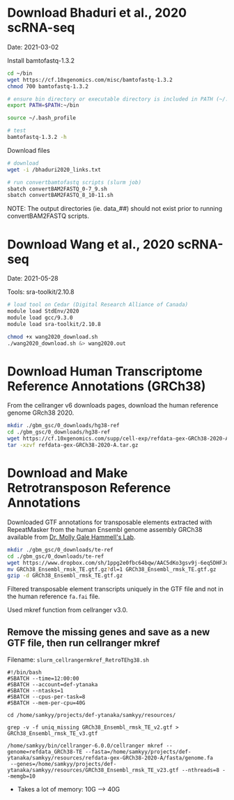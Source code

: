 # Download Bhaduri et al., 2020 scRNA-seq 
Date: 2021-03-02

Install bamtofastq-1.3.2

```bash
cd ~/bin
wget https://cf.10xgenomics.com/misc/bamtofastq-1.3.2
chmod 700 bamtofastq-1.3.2

# ensure bin directory or executable directory is included in PATH (~/.bash_profile or ~/.bashrc)
export PATH=$PATH:~/bin

source ~/.bash_profile

# test
bamtofastq-1.3.2 -h
```

Download files

```bash
# download
wget -i /bhaduri2020_links.txt

# run convertbamtofastq scripts (slurm job)
sbatch convertBAM2FASTQ_0-7_9.sh  
sbatch convertBAM2FASTQ_8_10-11.sh
```

NOTE: The output directories (ie. data_##) should not exist prior to running convertBAM2FASTQ scripts.

# Download Wang et al., 2020 scRNA-seq
Date: 2021-05-28

Tools: sra-toolkit/2.10.8

```bash
# load tool on Cedar (Digital Research Alliance of Canada)
module load StdEnv/2020
module load gcc/9.3.0
module load sra-toolkit/2.10.8

chmod +x wang2020_download.sh
./wang2020_download.sh &> wang2020.out
```

# Download Human Transcriptome Reference Annotations (GRCh38)

From the cellranger v6 downloads pages, download the human reference genome GRch38 2020. 

```bash
mkdir ./gbm_gsc/0_downloads/hg38-ref
cd ./gbm_gsc/0_downloads/hg38-ref
wget https://cf.10xgenomics.com/supp/cell-exp/refdata-gex-GRCh38-2020-A.tar.gz
tar -xzvf refdata-gex-GRCh38-2020-A.tar.gz
```

# Download and Make Retrotransposon Reference Annotations

Downloaded GTF annotations for transposable elements extracted with RepeatMasker from the human Ensembl genome assembly GRCh38 available from [Dr. Molly Gale Hammell's Lab](https://hammelllab.labsites.cshl.edu/software/#TEtranscripts).

```bash
mkdir ./gbm_gsc/0_downloads/te-ref
cd ./gbm_gsc/0_downloads/te-ref
wget https://www.dropbox.com/sh/1ppg2e0fbc64bqw/AAC5dKo3gsv9j-6eq5DHFJdha/GRCh38_Ensembl_rmsk_TE.gtf.gz?dl=1
mv GRCh38_Ensembl_rmsk_TE.gtf.gz?dl=1 GRCh38_Ensembl_rmsk_TE.gtf.gz
gzip -d GRCh38_Ensembl_rmsk_TE.gtf.gz 
```

Filtered transposable element transcripts uniquely in the GTF file and not in the human reference `fa.fai` file. 

Used mkref function from cellranger v3.0.

## Remove the missing genes and save as a new GTF file, then run cellranger mkref
Filename: `slurm_cellrangermkref_RetroTEhg38.sh`

```shell
#!/bin/bash
#SBATCH --time=12:00:00
#SBATCH --account=def-ytanaka
#SBATCH --ntasks=1
#SBATCH --cpus-per-task=8
#SBATCH --mem-per-cpu=40G

cd /home/samkyy/projects/def-ytanaka/samkyy/resources/

grep -v -f uniq_missing GRCh38_Ensembl_rmsk_TE_v2.gtf > GRCh38_Ensembl_rmsk_TE_v3.gtf

/home/samkyy/bin/cellranger-6.0.0/cellranger mkref --genome=refdata_GRCh38-TE --fasta=/home/samkyy/projects/def-ytanaka/samkyy/resources/refdata-gex-GRCh38-2020-A/fasta/genome.fa
 --genes=/home/samkyy/projects/def-ytanaka/samkyy/resources/GRCh38_Ensembl_rmsk_TE_v23.gtf --nthreads=8 --memgb=10
```
- Takes a lot of memory: 10G --> 40G
